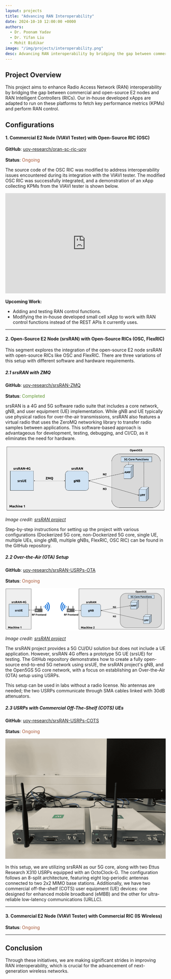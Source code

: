 ```yaml
---
layout: projects
title: "Advancing RAN Interoperability"
date: 2024-10-10 12:00:00 +0000
authors:
  - Dr. Poonam Yadav
  - Dr. Yifan Liu
  - Mohit Bidikar
image: "/img/projects/interoperability.png"
desc: Advancing RAN interoperability by bridging the gap between commercial and open-source E2 nodes and RAN Intelligent Controllers (RICs).
---
```


## Project Overview

This project aims to enhance Radio Access Network (RAN) interoperability by bridging the gap between commercial and open-source E2 nodes and RAN Intelligent Controllers (RICs). Our in-house developed xApps are adapted to run on these platforms to fetch key performance metrics (KPMs) and perform RAN control.

## Configurations

#### 1. Commercial E2 Node (VIAVI Tester) with Open-Source RIC (OSC)

**GitHub**: [uoy-research/oran-sc-ric-uoy](https://github.com/uoy-research/oran-sc-ric-uoy)<br>  
**Status**: <span style="color: #A95938;">Ongoing</span>

The source code of the OSC RIC was modified to address interoperability issues encountered during its integration with the VIAVI tester. The modified OSC RIC was successfully integrated, and a demonstration of an xApp collecting KPMs from the VIAVI tester is shown below.

<iframe src="https://www.youtube.com/embed/JoFY1gdDWlo" width="100%" height="315" frameborder="0" allowfullscreen></iframe>

**Upcoming Work:**

- Adding and testing RAN control functions.
- Modifying the in-house developed small cell xApp to work with RAN control functions instead of the REST APIs it currently uses.

---

#### 2. Open-Source E2 Node (srsRAN) with Open-Source RICs (OSC, FlexRIC)

This segment explores the integration of the open-source E2 node srsRAN with open-source RICs like OSC and FlexRIC. There are three variations of this setup with different software and hardware requirements.

##### 2.1 srsRAN with ZMQ

**GitHub**: [uoy-research/srsRAN-ZMQ](https://github.com/uoy-research/srsRAN-ZMQ)<br>  
**Status**: <span style="color: #609732;">Completed</span>

srsRAN is a 4G and 5G software radio suite that includes a core network, gNB, and user equipment (UE) implementation. While gNB and UE typically use physical radios for over-the-air transmissions, srsRAN also features a virtual radio that uses the ZeroMQ networking library to transfer radio samples between applications. This software-based approach is advantageous for development, testing, debugging, and CI/CD, as it eliminates the need for hardware.

<img src="/img/zmq.png" alt="srsRAN with ZMQ" >
<p><em>Image credit: <a href="https://www.srsran.com/" target="_blank">srsRAN project</a></em></p>

Step-by-step instructions for setting up the project with various configurations (Dockerized 5G core, non-Dockerized 5G core, single UE, multiple UEs, single gNB, multiple gNBs, FlexRIC, OSC RIC) can be found in the GitHub repository.

##### 2.2 Over-the-Air (OTA) Setup

**GitHub**: [uoy-research/srsRAN-USRPs-OTA](https://github.com/uoy-research/srsRAN-USRPs-OTA)<br>  
**Status**: <span style="color: #A95938;">Ongoing</span>

<img src="/img/ota.png" alt="Over-the-Air (OTA) Setup" >
<p><em>Image credit: <a href="https://www.srsran.com/" target="_blank">srsRAN project</a></em></p>

The srsRAN project provides a 5G CU/DU solution but does not include a UE application. However, srsRAN 4G offers a prototype 5G UE (srsUE) for testing. The GitHub repository demonstrates how to create a fully open-source end-to-end 5G network using srsUE, the srsRAN project's gNB, and the Open5GS 5G core network, with a focus on establishing an Over-the-Air (OTA) setup using USRPs.

This setup can be used in labs without a radio license. No antennas are needed; the two USRPs communicate through SMA cables linked with 30dB attenuators.

##### 2.3 USRPs with Commercial Off-The-Shelf (COTS) UEs

**GitHub**: [uoy-research/srsRAN-USRPs-COTS](https://github.com/uoy-research/srsRAN-USRPs-COTS)<br>  
**Status**: <span style="color: #A95938;">Ongoing</span>

<img src="/img/usrp.png" alt="USRPs with COTS" >

In this setup, we are utilizing srsRAN as our 5G core, along with two Ettus Research X310 USRPs equipped with an OctoClock-G. The configuration follows an 8-split architecture, featuring eight log-periodic antennas connected to two 2x2 MIMO base stations. Additionally, we have two commercial off-the-shelf (COTS) user equipment (UE) devices: one designed for enhanced mobile broadband (eMBB) and the other for ultra-reliable low-latency communications (URLLC).

---

#### 3. Commercial E2 Node (VIAVI Tester) with Commercial RIC (IS Wireless)

**Status**: <span style="color: #A95938;">Ongoing</span>

---

## Conclusion

Through these initiatives, we are making significant strides in improving RAN interoperability, which is crucial for the advancement of next-generation wireless networks.

